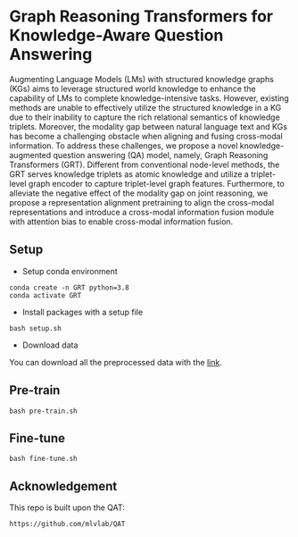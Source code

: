# Graph Reasoning Transformers for Knowledge-Aware Question Answering
Augmenting Language Models (LMs) with structured knowledge graphs (KGs) aims to leverage structured world knowledge to enhance the capability of LMs to complete knowledge-intensive tasks. However, existing methods are unable to effectively utilize the structured knowledge in a KG due to their inability to capture the rich relational semantics of knowledge triplets. Moreover, the modality gap between natural language text and KGs has become a challenging obstacle when aligning and fusing cross-modal information. To address these challenges, we propose a novel knowledge-augmented question answering (QA) model, namely, Graph Reasoning Transformers (GRT). Different from conventional node-level methods, the GRT serves knowledge triplets as atomic knowledge and utilize a triplet-level graph encoder to capture triplet-level graph features. Furthermore, to alleviate the negative effect of the modality gap on joint reasoning, we propose a representation alignment  pretraining to align the cross-modal representations and introduce a cross-modal information fusion module with attention bias to enable cross-modal information fusion. 

## Setup

- Setup conda environment
```
conda create -n GRT python=3.8
conda activate GRT
```
- Install packages with a setup file
```
bash setup.sh
```
- Download data

You can download all the preprocessed data with the [link](https://drive.google.com/file/d/1jEe_T4ZNM4rk0FMDcL8E-sRI2eC5O_qj/view?usp=drive_link).


## Pre-train
```
bash pre-train.sh
```

## Fine-tune
```
bash fine-tune.sh
```

## Acknowledgement
This repo is built upon the QAT:
```
https://github.com/mlvlab/QAT
```
